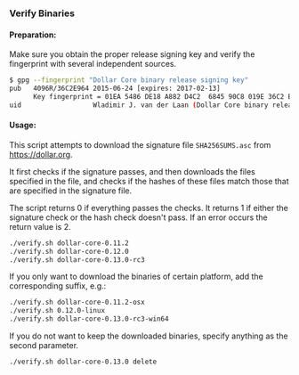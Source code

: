 ### Verify Binaries

#### Preparation:

Make sure you obtain the proper release signing key and verify the fingerprint with several independent sources.

```sh
$ gpg --fingerprint "Dollar Core binary release signing key"
pub   4096R/36C2E964 2015-06-24 [expires: 2017-02-13]
      Key fingerprint = 01EA 5486 DE18 A882 D4C2  6845 90C8 019E 36C2 E964
uid                  Wladimir J. van der Laan (Dollar Core binary release signing key) <laanwj@gmail.com>
```

#### Usage:

This script attempts to download the signature file `SHA256SUMS.asc` from https://dollar.org.

It first checks if the signature passes, and then downloads the files specified in the file, and checks if the hashes of these files match those that are specified in the signature file.

The script returns 0 if everything passes the checks. It returns 1 if either the signature check or the hash check doesn't pass. If an error occurs the return value is 2.


```sh
./verify.sh dollar-core-0.11.2
./verify.sh dollar-core-0.12.0
./verify.sh dollar-core-0.13.0-rc3
```

If you only want to download the binaries of certain platform, add the corresponding suffix, e.g.:

```sh
./verify.sh dollar-core-0.11.2-osx
./verify.sh 0.12.0-linux
./verify.sh dollar-core-0.13.0-rc3-win64
```

If you do not want to keep the downloaded binaries, specify anything as the second parameter.

```sh
./verify.sh dollar-core-0.13.0 delete
```
